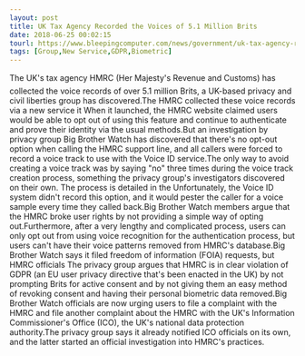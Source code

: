 ```yaml
---
layout: post
title: UK Tax Agency Recorded the Voices of 5.1 Million Brits
date: 2018-06-25 00:02:15
tourl: https://www.bleepingcomputer.com/news/government/uk-tax-agency-recorded-the-voices-of-51-million-brits/
tags: [Group,New Service,GDPR,Biometric]
---
```

The UK's tax agency HMRC (Her Majesty's Revenue and Customs) has collected the voice records of over 5.1 million Brits, a UK-based privacy and civil liberties group has discovered.The HMRC collected these voice records via a new service it When it launched, the HMRC website claimed users would be able to opt out of using this feature and continue to authenticate and prove their identity via the usual methods.But an investigation by privacy group Big Brother Watch has discovered that there's no opt-out option when calling the HMRC support line, and all callers were forced to record a voice track to use with the Voice ID service.The only way to avoid creating a voice track was by saying "no" three times during the voice track creation process, something the privacy group's investigators discovered on their own. The process is detailed in the Unfortunately, the Voice ID system didn't record this option, and it would pester the caller for a voice sample every time they called back.Big Brother Watch members argue that the HMRC broke user rights by not providing a simple way of opting out.Furthermore, after a very lengthy and complicated process, users can only opt out from using voice recognition for the authentication process, but users can't have their voice patterns removed from HMRC's database.Big Brother Watch says it filed freedom of information (FOIA) requests, but HMRC officials The privacy group argues that HMRC is in clear violation of GDPR (an EU user privacy directive that's been enacted in the UK) by not prompting Brits for active consent and by not giving them an easy method of revoking consent and having their personal biometric data removed.Big Brother Watch officials are now urging users to file a complaint with the HMRC and file another complaint about the HMRC with the UK's Information Commissioner's Office (ICO), the UK's national data protection authority.The privacy group says it already notified ICO officials on its own, and the latter started an official investigation into HMRC's practices.